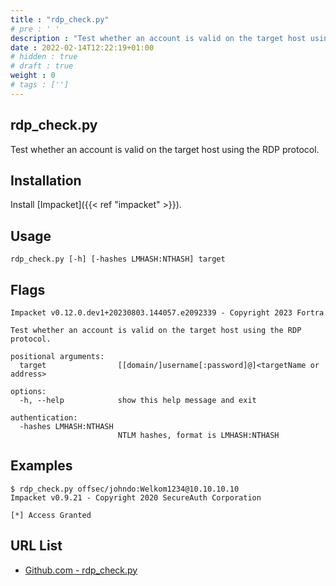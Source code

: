 ```yaml
---
title : "rdp_check.py"
# pre : ' '
description : "Test whether an account is valid on the target host using the RDP protocol."
date : 2022-02-14T12:22:19+01:00
# hidden : true
# draft : true
weight : 0
# tags : ['']
---
```


## rdp_check.py

Test whether an account is valid on the target host using the RDP protocol.

## Installation

Install [Impacket]({{< ref "impacket" >}}).

## Usage

```plain
rdp_check.py [-h] [-hashes LMHASH:NTHASH] target
```

## Flags

```plain
Impacket v0.12.0.dev1+20230803.144057.e2092339 - Copyright 2023 Fortra

Test whether an account is valid on the target host using the RDP protocol.

positional arguments:
  target                [[domain/]username[:password]@]<targetName or address>

options:
  -h, --help            show this help message and exit

authentication:
  -hashes LMHASH:NTHASH
                        NTLM hashes, format is LMHASH:NTHASH
```

## Examples

```plain
$ rdp_check.py offsec/johndo:Welkom1234@10.10.10.10
Impacket v0.9.21 - Copyright 2020 SecureAuth Corporation

[*] Access Granted
```

## URL List

- [Github.com - rdp_check.py](https://github.com/fortra/impacket/blob/master/examples/rdp_check.py)
